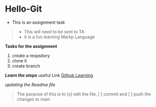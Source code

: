 # Hello-Git
- This is an assignment task
> - This will need to be sent to TA
> - it is a fun learning Markp Language

**Tasks for the assignment**
1. create a reopsitory
2. clone it
3. create branch

***Learn the steps***
useful Link [Github Learning](https://docs.github.com/en/get-started/quickstart/set-up-git)

*updating the Readme file*
> The purpose of this is to 
[x] edit the file, 
[ ] commit and
[ ] push the changes to main